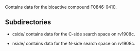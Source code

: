 Contains data for the bioactive compound F0846-0410.

## Subdirectories

- cside/ contains data for the C-side search space on rv1908c.

- nside/ contains data for the N-side search space on rv1908c.

